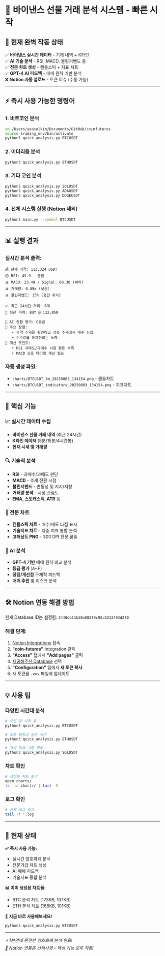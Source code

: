 # 🚀 바이낸스 선물 거래 분석 시스템 - 빠른 시작

## 🎉 **현재 완벽 작동 상태**

✅ **바이낸스 실시간 데이터** - 거래 내역 + K라인  
✅ **AI 기술 분석** - RSI, MACD, 볼링거밴드 등  
✅ **전문 차트 생성** - 캔들스틱 + 지표 차트  
✅ **GPT-4 AI 피드백** - 매매 원칙 기반 분석  
❌ **Notion 자동 업로드** - 토큰 이슈 (수동 가능)

---

## ⚡ **즉시 사용 가능한 명령어**

### **1. 비트코인 분석**
```bash
cd /Users/yeasolkim/Documents/GitHub/coinfutures
source trading_env/bin/activate
python3 quick_analysis.py BTCUSDT
```

### **2. 이더리움 분석**
```bash
python3 quick_analysis.py ETHUSDT
```

### **3. 기타 코인 분석**
```bash
python3 quick_analysis.py SOLUSDT
python3 quick_analysis.py ADAUSDT
python3 quick_analysis.py DOGEUSDT
```

### **4. 전체 시스템 실행 (Notion 제외)**
```bash
python3 main.py --symbol BTCUSDT
```

---

## 📊 **실행 결과**

### **실시간 분석 출력:**
```
💰 현재 가격: 113,324 USDT
🟡 RSI: 45.9 - 중립
📊 MACD: 23.49 / Signal: 69.30 (하락)
📊 거래량: 0.09x (낮음)
📊 볼린저밴드: 15% (중간 위치)

📈 최근 24시간 거래: 6개
📍 최근 거래: BUY @ 112,850

🤖 AI 종합 평가: C등급
💪 주요 장점:
   • 가격 추세를 확인하고 상승 추세에서 매수 진입
   • 수수료를 통제하려는 노력
🔧 개선 포인트:
   • RSI 과매도/과매수 시점 활용 부족
   • MACD 신호 타이밍 개선 필요
```

### **자동 생성 파일:**
- `charts/BTCUSDT_5m_20250803_134154.png` - 캔들차트
- `charts/BTCUSDT_indicators_20250803_134154.png` - 지표차트

---

## 🎯 **핵심 기능**

### **📈 실시간 데이터 수집**
- **바이낸스 선물 거래 내역** (최근 24시간)
- **K라인 데이터** (5분/15분/4시간봉)
- **현재 시세 및 거래량**

### **🔍 기술적 분석**
- **RSI** - 과매수/과매도 판단
- **MACD** - 추세 전환 시점
- **볼린저밴드** - 변동성 및 지지/저항
- **거래량 분석** - 시장 관심도
- **EMA, 스토캐스틱, ATR** 등

### **🎨 전문 차트**
- **캔들스틱 차트** - 매수/매도 타점 표시
- **기술지표 차트** - 다중 지표 통합 분석
- **고해상도 PNG** - 300 DPI 전문 품질

### **🤖 AI 분석**
- **GPT-4 기반** 매매 원칙 비교 분석
- **등급 평가** (A~F)
- **장점/개선점** 구체적 피드백
- **매매 추천** 및 리스크 분석

---

## 🛠️ **Notion 연동 해결 방법**

현재 Database ID는 설정됨: `2440db11b50e803f9c98c5213f93d2f0`

### **해결 단계:**
1. [Notion Integrations](https://www.notion.so/profile/integrations) 접속
2. **"coin-futures"** Integration 클릭
3. **"Access"** 탭에서 **"Add pages"** 클릭
4. [제공해주신 Database](https://www.notion.so/2440db11b50e803f9c98c5213f93d2f0) 선택
5. **"Configuration"** 탭에서 **새 토큰 복사**
6. 새 토큰을 `.env` 파일에 업데이트

---

## 💡 **사용 팁**

### **다양한 시간대 분석**
```bash
# 오전 장 시작 후
python3 quick_analysis.py BTCUSDT

# 오후 변동성 높은 시간
python3 quick_analysis.py ETHUSDT

# 저녁 미국 시장 연동
python3 quick_analysis.py SOLUSDT
```

### **차트 확인**
```bash
# 생성된 차트 보기
open charts/
ls -la charts/ | tail -5
```

### **로그 확인**
```bash
# 상세 로그 보기
tail -f *.log
```

---

## 🎁 **현재 상태**

**✅ 즉시 사용 가능:**
- 실시간 암호화폐 분석
- 전문가급 차트 생성  
- AI 매매 피드백
- 기술지표 종합 분석

**📊 이미 생성된 차트들:**
- BTC 분석 차트 (173KB, 107KB)
- ETH 분석 차트 (168KB, 101KB)

**🚀 지금 바로 사용해보세요!**
```bash
python3 quick_analysis.py BTCUSDT
```

---

*⚡ 1분만에 완전한 암호화폐 분석 완료!*  
*🎯 Notion 연동은 선택사항 - 핵심 기능 모두 작동!* 